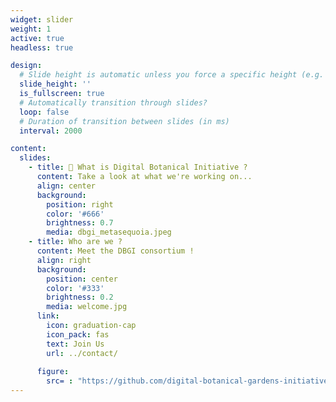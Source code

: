 ```yaml
---
widget: slider
weight: 1
active: true
headless: true

design:
  # Slide height is automatic unless you force a specific height (e.g. '400px')
  slide_height: ''
  is_fullscreen: true
  # Automatically transition through slides?
  loop: false
  # Duration of transition between slides (in ms)
  interval: 2000

content:
  slides:
    - title: 👋 What is Digital Botanical Initiative ?
      content: Take a look at what we're working on...
      align: center
      background:
        position: right
        color: '#666'
        brightness: 0.7
        media: dbgi_metasequoia.jpeg
    - title: Who are we ?
      content: Meet the DBGI consortium !
      align: right
      background:
        position: center
        color: '#333'
        brightness: 0.2
        media: welcome.jpg
      link:
        icon: graduation-cap
        icon_pack: fas
        text: Join Us
        url: ../contact/
        
      figure: 
        src= : "https://github.com/digital-botanical-gardens-initiative/taxonomical-preparator/blob/main/data/out/DBGI_tree.html" id="tree" 
---
```

